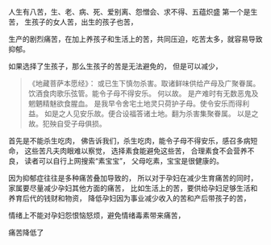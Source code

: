 人生有八苦，生、老、病、死、爱别离、怨憎会、求不得、五蕴炽盛
第一个是生苦，
生孩子的女人苦，出生的孩子也苦，

生产的剧烈痛苦，在加上养孩子和生活上的苦，共同压迫，吃苦太多，就容易导致抑郁。

如果选择了生孩子，那么生孩子的苦是无法避免的，
但是可以减少，

> ﻿《地藏菩萨本愿经》：
> 或已生下慎勿杀害。取诸鲜味供给产母及广聚眷属。饮酒食肉歌乐弦管。能令子母不得安乐。
> 何以故。
> 是产难时有无数恶鬼及魍魉精魅欲食腥血。
> 是我早令舍宅土地灵只荷护子母。使令安乐而得利益。
> 如是之人见安乐故。便合设福答诸土地。翻为杀害集聚眷属。
> 以是之故。犯殃自受子母俱损。

首先是不能杀生吃肉，
佛告诉我们，杀生吃肉，能令子母不得安乐，感召多病短命，
这些苦凡夫肉眼难以察觉，
选择素食能避免这些苦，
合理素食不会营养不良，
读者可以自行上网搜索“素宝宝”，
父母吃素，宝宝是很健康的。

因为抑郁症往往是多种痛苦叠加导致的，
所以对于孕妇在减少生育痛苦的同时，家属要尽量减少孕妇其他方面的痛苦，
比如生活上的苦，要供给孕妇足够生活和养育后代的钱财和物资，
降低孕妇因为事业减少收入的苦和产后带孩子的苦，

情绪上不能对孕妇怨恨恼怒烦，避免情绪毒素带来痛苦，

痛苦降低了



